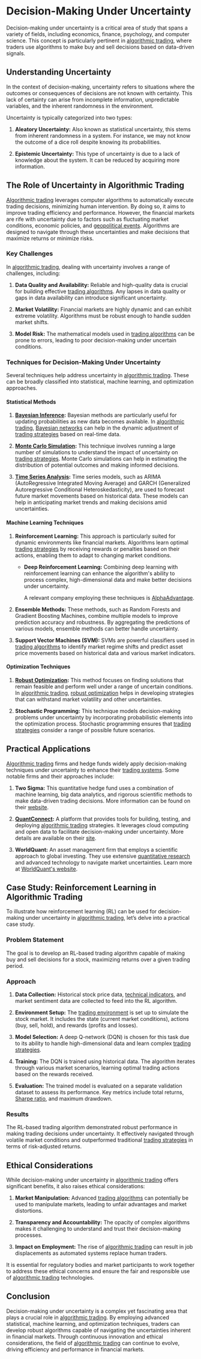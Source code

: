 # Decision-Making Under Uncertainty

Decision-making under uncertainty is a critical area of study that spans a variety of fields, including economics, finance, psychology, and computer science. This concept is particularly pertinent in [algorithmic trading](../a/algorithmic_trading.md), where traders use algorithms to make buy and sell decisions based on data-driven signals.

## Understanding Uncertainty

In the context of decision-making, uncertainty refers to situations where the outcomes or consequences of decisions are not known with certainty. This lack of certainty can arise from incomplete information, unpredictable variables, and the inherent randomness in the environment.

Uncertainty is typically categorized into two types:

1. **Aleatory Uncertainty:** Also known as statistical uncertainty, this stems from inherent randomness in a system. For instance, we may not know the outcome of a dice roll despite knowing its probabilities.

2. **Epistemic Uncertainty:** This type of uncertainty is due to a lack of knowledge about the system. It can be reduced by acquiring more information.

## The Role of Uncertainty in Algorithmic Trading

[Algorithmic trading](../a/algorithmic_trading.md) leverages computer algorithms to automatically execute trading decisions, minimizing human intervention. By doing so, it aims to improve trading efficiency and performance. However, the financial markets are rife with uncertainty due to factors such as fluctuating market conditions, economic policies, and [geopolitical events](../g/geopolitical_events.md). Algorithms are designed to navigate through these uncertainties and make decisions that maximize returns or minimize risks.

### Key Challenges

In [algorithmic trading](../a/algorithmic_trading.md), dealing with uncertainty involves a range of challenges, including:

1. **Data Quality and Availability:** Reliable and high-quality data is crucial for building effective [trading algorithms](../t/trading_algorithms.md). Any lapses in data quality or gaps in data availability can introduce significant uncertainty.

2. **Market Volatility:** Financial markets are highly dynamic and can exhibit extreme volatility. Algorithms must be robust enough to handle sudden market shifts.

3. **Model Risk:** The mathematical models used in [trading algorithms](../t/trading_algorithms.md) can be prone to errors, leading to poor decision-making under uncertain conditions.

### Techniques for Decision-Making Under Uncertainty

Several techniques help address uncertainty in [algorithmic trading](../a/algorithmic_trading.md). These can be broadly classified into statistical, machine learning, and optimization approaches.

#### Statistical Methods

1. **[Bayesian Inference](../b/bayesian_inference.md):** Bayesian methods are particularly useful for updating probabilities as new data becomes available. In [algorithmic trading](../a/algorithmic_trading.md), [Bayesian networks](../b/bayesian_networks.md) can help in the dynamic adjustment of [trading strategies](../t/trading_strategies.md) based on real-time data.

2. **[Monte Carlo Simulation](../m/monte_carlo_simulation.md):** This technique involves running a large number of simulations to understand the impact of uncertainty on [trading strategies](../t/trading_strategies.md). Monte Carlo simulations can help in estimating the distribution of potential outcomes and making informed decisions.

3. **[Time Series Analysis](../t/time_series_analysis.md):** Time series models, such as ARIMA (AutoRegressive Integrated Moving Average) and GARCH (Generalized Autoregressive Conditional Heteroskedasticity), are used to forecast future market movements based on historical data. These models can help in anticipating market trends and making decisions amid uncertainties.

#### Machine Learning Techniques

1. **Reinforcement Learning:** This approach is particularly suited for dynamic environments like financial markets. Algorithms learn optimal [trading strategies](../t/trading_strategies.md) by receiving rewards or penalties based on their actions, enabling them to adapt to changing market conditions.

    - **Deep Reinforcement Learning:** Combining deep learning with reinforcement learning can enhance the algorithm's ability to process complex, high-dimensional data and make better decisions under uncertainty.

      A relevant company employing these techniques is [AlphaAdvantage](https://www.alpha-advantage.com/).

2. **Ensemble Methods:** These methods, such as Random Forests and Gradient Boosting Machines, combine multiple models to improve prediction accuracy and robustness. By aggregating the predictions of various models, ensemble methods can better handle uncertainty.

3. **Support Vector Machines (SVM):** SVMs are powerful classifiers used in [trading algorithms](../t/trading_algorithms.md) to identify market regime shifts and predict asset price movements based on historical data and various market indicators.

#### Optimization Techniques

1. **[Robust Optimization](../r/robust_optimization.md):** This method focuses on finding solutions that remain feasible and perform well under a range of uncertain conditions. In [algorithmic trading](../a/algorithmic_trading.md), [robust optimization](../r/robust_optimization.md) helps in developing strategies that can withstand market volatility and other uncertainties.

2. **Stochastic Programming:** This technique models decision-making problems under uncertainty by incorporating probabilistic elements into the optimization process. Stochastic programming ensures that [trading strategies](../t/trading_strategies.md) consider a range of possible future scenarios.

## Practical Applications

[Algorithmic trading](../a/algorithmic_trading.md) firms and hedge funds widely apply decision-making techniques under uncertainty to enhance their [trading systems](../t/trading_systems.md). Some notable firms and their approaches include:

1. **Two Sigma:** This quantitative hedge fund uses a combination of machine learning, big data analytics, and rigorous scientific methods to make data-driven trading decisions. More information can be found on their [website](https://www.twosigma.com/).

2. **[QuantConnect](../q/quantconnect.md):** A platform that provides tools for building, testing, and deploying [algorithmic trading](../a/algorithmic_trading.md) strategies. It leverages cloud computing and open data to facilitate decision-making under uncertainty. More details are available on their [site](https://www.quantconnect.com/).

3. **WorldQuant:** An asset management firm that employs a scientific approach to global investing. They use extensive [quantitative research](../q/quantitative_research.md) and advanced technology to navigate market uncertainties. Learn more at [WorldQuant's website](https://www.worldquant.com/).

## Case Study: Reinforcement Learning in Algorithmic Trading

To illustrate how reinforcement learning (RL) can be used for decision-making under uncertainty in [algorithmic trading](../a/algorithmic_trading.md), let’s delve into a practical case study.

### Problem Statement

The goal is to develop an RL-based trading algorithm capable of making buy and sell decisions for a stock, maximizing returns over a given trading period.

### Approach

1. **Data Collection:** Historical stock price data, [technical indicators](../t/technical_indicators.md), and market sentiment data are collected to feed into the RL algorithm.

2. **Environment Setup:** The [trading environment](../t/trading_environment.md) is set up to simulate the stock market. It includes the state (current market conditions), actions (buy, sell, hold), and rewards (profits and losses).

3. **Model Selection:** A deep Q-network (DQN) is chosen for this task due to its ability to handle high-dimensional data and learn complex [trading strategies](../t/trading_strategies.md).

4. **Training:** The DQN is trained using historical data. The algorithm iterates through various market scenarios, learning optimal trading actions based on the rewards received.

5. **Evaluation:** The trained model is evaluated on a separate validation dataset to assess its performance. Key metrics include total returns, [Sharpe ratio](../s/sharpe_ratio.md), and maximum drawdown.

### Results

The RL-based trading algorithm demonstrated robust performance in making trading decisions under uncertainty. It effectively navigated through volatile market conditions and outperformed traditional [trading strategies](../t/trading_strategies.md) in terms of risk-adjusted returns.

## Ethical Considerations

While decision-making under uncertainty in [algorithmic trading](../a/algorithmic_trading.md) offers significant benefits, it also raises ethical considerations:

1. **Market Manipulation:** Advanced [trading algorithms](../t/trading_algorithms.md) can potentially be used to manipulate markets, leading to unfair advantages and market distortions.

2. **Transparency and Accountability:** The opacity of complex algorithms makes it challenging to understand and trust their decision-making processes.

3. **Impact on Employment:** The rise of [algorithmic trading](../a/algorithmic_trading.md) can result in job displacements as automated systems replace human traders.

It is essential for regulatory bodies and market participants to work together to address these ethical concerns and ensure the fair and responsible use of [algorithmic trading](../a/algorithmic_trading.md) technologies.

## Conclusion

Decision-making under uncertainty is a complex yet fascinating area that plays a crucial role in [algorithmic trading](../a/algorithmic_trading.md). By employing advanced statistical, machine learning, and optimization techniques, traders can develop robust algorithms capable of navigating the uncertainties inherent in financial markets. Through continuous innovation and ethical considerations, the field of [algorithmic trading](../a/algorithmic_trading.md) can continue to evolve, driving efficiency and performance in financial markets.